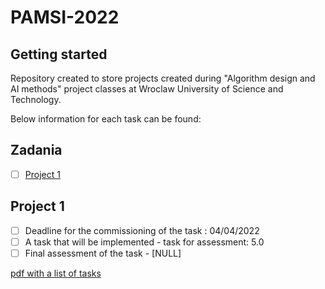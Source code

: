 # PAMSI-2022



## Getting started

Repository created to store projects created during "Algorithm design and AI methods" project classes at Wroclaw University of Science and Technology.

Below information for each task can be found:
## Zadania
- [ ] [Project 1](#Project-1)

## Project 1

- [ ] Deadline for the commissioning of the task : 04/04/2022
- [ ] A task that will be implemented  - task for assessment: 5.0
- [ ] Final assessment of the task  - [NULL]

[pdf with a list of tasks ](https://gitlab.com/JasinskiR259384/pamsi-2022/-/blob/dev1.0/proj1.pdf)
